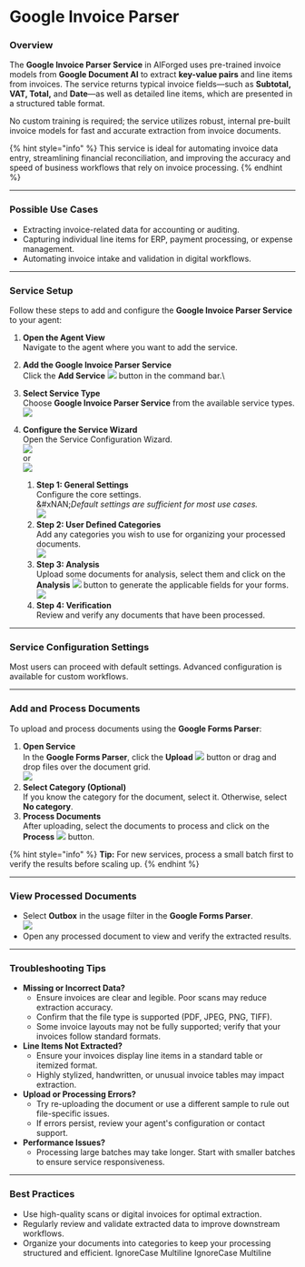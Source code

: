 # Google Invoice Parser

### Overview

The **Google Invoice Parser Service** in AIForged uses pre-trained invoice models from **Google Document AI** to extract **key-value pairs** and line items from invoices. The service returns typical invoice fields—such as **Subtotal, VAT, Total,** and **Date**—as well as detailed line items, which are presented in a structured table format.

No custom training is required; the service utilizes robust, internal pre-built invoice models for fast and accurate extraction from invoice documents.

{% hint style="info" %}
This service is ideal for automating invoice data entry, streamlining financial reconciliation, and improving the accuracy and speed of business workflows that rely on invoice processing.
{% endhint %}

***

### Possible Use Cases

* Extracting invoice-related data for accounting or auditing.
* Capturing individual line items for ERP, payment processing, or expense management.
* Automating invoice intake and validation in digital workflows.

***

### Service Setup

Follow these steps to add and configure the **Google Invoice Parser Service** to your agent:

1. **Open the Agent View**\
   Navigate to the agent where you want to add the service.
2. **Add the Google Invoice Parser Service**\
   Click the **Add Service** ![](../../assets/image%20%2815%29%20%281%29%20%281%29.png) button in the command bar.\

3. **Select Service Type**\
   Choose **Google Invoice Parser Service** from the available service types.\
   ![](../../assets/image%20%2814%29%20%281%29%20%281%29.png)
4. **Configure the Service Wizard**\
   Open the Service Configuration Wizard.\
   ![](../../assets/image%20%2816%29%20%281%29%20%281%29.png)\
   or\
   ![](../../assets/image%20%2817%29%20%281%29%20%281%29.png)
   1. &#x20;**Step 1: General Settings**\
      Configure the core settings. \
      &#xNAN;_&#x44;efault settings are sufficient for most use cases._\
      ![](../../assets/image%20%2818%29%20%281%29%20%281%29.png)
   2. **Step 2: User Defined Categories**\
      Add any categories you wish to use for organizing your processed documents.\
      ![](../../assets/image%20%2819%29%20%281%29%20%281%29.png)
   3. **Step 3: Analysis**\
      Upload some documents for analysis, select them and click on the **Analysis** ![](../../assets/image%20%28125%29.png) button to generate the applicable fields for your forms.\
      ![](../../assets/image%20%2820%29%20%281%29%20%281%29.png)
   4. **Step 4: Verification**\
      Review and verify any documents that have been processed.&#x20;

***

### Service Configuration Settings

Most users can proceed with default settings. Advanced configuration is available for custom workflows.

***

### Add and Process Documents

To upload and process documents using the **Google Forms Parser**:

1. **Open Service**\
   In the **Google Forms Parser**, click the **Upload** ![](../../assets/image%20%288%29%20%281%29%20%281%29.png) button or drag and drop files over the document grid.\
   ![](../../assets/image%20%289%29%20%281%29%20%281%29.png)
2. **Select Category (Optional)**\
   If you know the category for the document, select it. Otherwise, select **No category**.
3. **Process Documents**\
   After uploading, select the documents to process and click on the **Process** ![](../../assets/image%20%2810%29%20%281%29%20%281%29.png) button.

{% hint style="info" %}
**Tip:** For new services, process a small batch first to verify the results before scaling up.
{% endhint %}

***

### View Processed Documents

* Select **Outbox** in the usage filter in the **Google Forms Parser**.\
  ![](../../assets/image%20%2851%29.png)
* Open any processed document to view and verify the extracted results.

***

### Troubleshooting Tips

* **Missing or Incorrect Data?**
  * Ensure invoices are clear and legible. Poor scans may reduce extraction accuracy.
  * Confirm that the file type is supported (PDF, JPEG, PNG, TIFF).
  * Some invoice layouts may not be fully supported; verify that your invoices follow standard formats.
* **Line Items Not Extracted?**
  * Ensure your invoices display line items in a standard table or itemized format.
  * Highly stylized, handwritten, or unusual invoice tables may impact extraction.
* **Upload or Processing Errors?**
  * Try re-uploading the document or use a different sample to rule out file-specific issues.
  * If errors persist, review your agent's configuration or contact support.
* **Performance Issues?**
  * Processing large batches may take longer. Start with smaller batches to ensure service responsiveness.

***

### Best Practices

* Use high-quality scans or digital invoices for optimal extraction.
* Regularly review and validate extracted data to improve downstream workflows.
* Organize your documents into categories to keep your processing structured and efficient.
 IgnoreCase Multiline IgnoreCase Multiline

